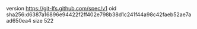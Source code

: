version https://git-lfs.github.com/spec/v1
oid sha256:d6387a16896e94422f2ff402e798b38d1c241f44a98c42faeb52ae7aad650ea4
size 522

